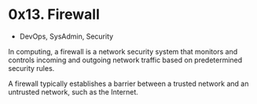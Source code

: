 # 0x13. Firewall
- DevOps, SysAdmin, Security

In computing, a firewall is a network security system that monitors and controls incoming and outgoing network traffic based on predetermined security rules. 

A firewall typically establishes a barrier between a trusted network and an untrusted network, such as the Internet.
